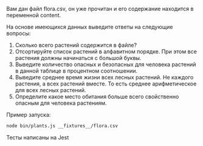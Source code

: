 Вам дан файл flora.csv, он уже прочитан и его содержание находится в переменной content.

На основе имеющихся данных выведите ответы на следующие вопросы:

1. Сколько всего растений содержится в файле?
2. Отсортируйте список растений в алфавитном порядке. При этом все растения должны начинаться с большой буквы.
3. Выведите количество опасных и безопасных для человека растений в данной таблице в процентном соотношении.
4. Выведите среднее время жизни всех лесных растений. Не каждого растения, а всех растений вместе. То есть среднее арифметическое для всех лесных растений.
5. Определите какое место обитания больше всего свойственно опасным для человека растениям.

Пример запуска:

```bash
node bin/plants.js __fixtures__/flora.csv
```

Тесты написаны на Jest
